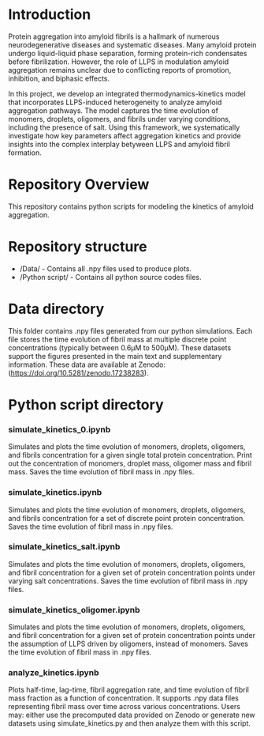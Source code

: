 # Introduction
Protein aggregation into amyloid fibrils is a hallmark of numerous neurodegenerative diseases and systematic diseases. Many amyloid protein undergo liquid-liquid phase separation, forming protein-rich condensates before fibrilization. However, the role of LLPS in modulation amyloid aggregation remains unclear due to conflicting reports of promotion, inhibition, and biphasic effects.

In this project, we develop an integrated thermodynamics-kinetics model that incorporates LLPS-induced heterogeneity to analyze amyloid aggregation pathways. The model captures the time evolution of monomers, droplets, oligomers, and fibrils under varying conditions, including the presence of salt. Using this framework, we systematically investigate how key parameters affect aggregation kinetics and provide insights into the complex interplay betyween LLPS and amyloid fibril formation.

# Repository Overview  
This repository contains python scripts for modeling the kinetics of amyloid aggregation.

# Repository structure  
* /Data/ - Contains all .npy files used to produce plots.
* /Python script/ - Contains all python source codes files.
  
# Data directory  
This folder contains .npy files generated from our python simulations. Each file stores the time evolution of fibril mass at multiple discrete point concentrations (typically between 0.6µM to 500µM). These datasets support the figures presented in the main text and supplementary information. These data are available at Zenodo:(https://doi.org/10.5281/zenodo.17238283).

# Python script directory  
### simulate_kinetics_0.ipynb  
Simulates and plots the time evolution of monomers, droplets, oligomers, and fibrils concentration for a given single total protein concentration. Print out the concentration of monomers, droplet mass, oligomer mass and fibril mass. Saves the time evolution of fibril mass in .npy files.
### simulate_kinetics.ipynb  
Simulates and plots the time evolution of monomers, droplets, oligomers, and fibrils concentration for a set of discrete point protein concentration. Saves the time evolution of fibril mass in .npy files.
### simulate_kinetics_salt.ipynb  
Simulates and plots the time evolution of monomers, droplets, oligomers, and fibril concentration for a given set of protein concentration points under varying salt concentrations. Saves the time evolution of fibril mass in .npy files.
### simulate_kinetics_oligomer.ipynb 
Simulates and plots the time evolution of monomers, droplets, oligomers, and fibril concentration for a given set of protein concentration points under the assumption of LLPS driven by oligomers, instead of monomers. Saves the time evolution of fibril mass in .npy files.
### analyze_kinetics.ipynb  
Plots half-time, lag-time, fibril aggregation rate, and time evolution of fibril mass fraction as a function of concentration. It supports .npy data files representing fibril mass over time across various concentrations. Users may: either use the precomputed data provided on Zenodo or generate new datasets using simulate_kinetics.py and then analyze them with this script.
